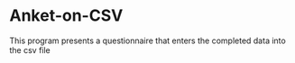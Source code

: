 # Anket-on-CSV
This program presents a questionnaire that enters the completed data into the csv file
